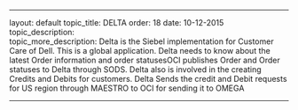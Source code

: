 ---

layout: default
topic_title: DELTA
order: 18
date: 10-12-2015
topic_description:   
topic_more_description: Delta is the Siebel implementation for Customer Care of Dell. This is a global application. Delta needs to know about the latest Order information and order statusesOCI publishes Order and Order statuses to Delta through SODS. Delta also is involved in the creating Credits and Debits for customers. Delta Sends the credit and Debit requests for US region through MAESTRO to OCI for sending it to OMEGA


---